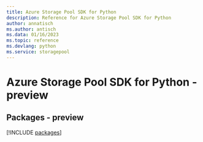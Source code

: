 ```yaml
---
title: Azure Storage Pool SDK for Python
description: Reference for Azure Storage Pool SDK for Python
author: annatisch
ms.author: antisch
ms.data: 01/16/2023
ms.topic: reference
ms.devlang: python
ms.service: storagepool
---
```

# Azure Storage Pool SDK for Python - preview
## Packages - preview
[!INCLUDE [packages](storage-pool-index.md)]